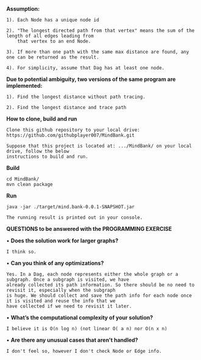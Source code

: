 __Assumption:__

	1). Each Node has a unique node id 
  
	2). "The longest directed path from that vertex" means the sum of the length of all edges leading from
        that vertex to an end Node. 
      
	3). If more than one path with the same max distance are found, any one can be returned as the result. 
  
	4). For simplicity, assume that Dag has at least one node.

__Due to potential ambiguity, two versions of the same program are implemented:__ 

	1). Find the longest distance without path tracing. 
  
	2). Find the longest distance and trace path 
  
__How to clone, build and run__

	Clone this github repository to your local drive: https://github.com/githubplayer007/MindBank.git

	Suppose that this project is located at: .../MindBank/ on your local drive, follow the below 
 	instructions to build and run.

__Build__

	cd MindBank/
	mvn clean package

__Run__

	java -jar ./target/mind.bank-0.0.1-SNAPSHOT.jar
 
 	The running result is printed out in your console.

__QUESTIONS to be answered with the PROGRAMMING EXERCISE__ 

• __Does the solution work for larger graphs?__

	I think so. 
  
• __Can you think of any optimizations?__ 

	Yes. In a Dag, each node represents either the whole graph or a subgraph. Once a subgraph is visited, we have 
 	already collected its path information. So there should be no need to revisit it, especially when the subgraph 
  	is huge. We should collect and save the path info for each node once it is visited and reuse the info that we 
   	have collected if we need to revisit it later.
    

• __What’s the computational complexity of your solution?__ 

	I believe it is O(n log n) (not linear O( a n) nor O(n x n)
  
• __Are there any unusual cases that aren't handled?__ 

	I don't feel so, however I don't check Node or Edge info.
